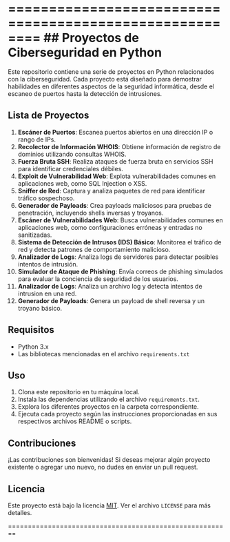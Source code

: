 ========================================================
           ## Proyectos de Ciberseguridad en Python
========================================================

Este repositorio contiene una serie de proyectos en Python relacionados con la ciberseguridad. Cada proyecto está diseñado para demostrar habilidades en diferentes aspectos de la seguridad informática, desde el escaneo de puertos hasta la detección de intrusiones.

## Lista de Proyectos

1. **Escáner de Puertos**: Escanea puertos abiertos en una dirección IP o rango de IPs.
2. **Recolector de Información WHOIS**: Obtiene información de registro de dominios utilizando consultas WHOIS.
3. **Fuerza Bruta SSH**: Realiza ataques de fuerza bruta en servicios SSH para identificar credenciales débiles.
4. **Exploit de Vulnerabilidad Web**: Explota vulnerabilidades comunes en aplicaciones web, como SQL Injection o XSS.
5. **Sniffer de Red**: Captura y analiza paquetes de red para identificar tráfico sospechoso.
6. **Generador de Payloads**: Crea payloads maliciosos para pruebas de penetración, incluyendo shells inversas y troyanos.
7. **Escáner de Vulnerabilidades Web**: Busca vulnerabilidades comunes en aplicaciones web, como configuraciones erróneas y entradas no sanitizadas.
8. **Sistema de Detección de Intrusos (IDS) Básico**: Monitorea el tráfico de red y detecta patrones de comportamiento malicioso.
9. **Analizador de Logs**: Analiza logs de servidores para detectar posibles intentos de intrusión.
10. **Simulador de Ataque de Phishing**: Envía correos de phishing simulados para evaluar la conciencia de seguridad de los usuarios.
11. **Analizador de Logs**: Analiza un archivo log y detecta intentos de intrusion en una red.
12. **Generador de Payloads**: Genera un payload de shell reversa y un troyano básico. 

## Requisitos

- Python 3.x
- Las bibliotecas mencionadas en el archivo `requirements.txt`

## Uso

1. Clona este repositorio en tu máquina local.
2. Instala las dependencias utilizando el archivo `requirements.txt`.
3. Explora los diferentes proyectos en la carpeta correspondiente.
4. Ejecuta cada proyecto según las instrucciones proporcionadas en sus respectivos archivos README o scripts.

## Contribuciones

¡Las contribuciones son bienvenidas! Si deseas mejorar algún proyecto existente o agregar uno nuevo, no dudes en enviar un pull request.

## Licencia

Este proyecto está bajo la licencia [MIT](https://opensource.org/licenses/MIT). Ver el archivo `LICENSE` para más detalles.

========================================================
